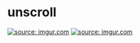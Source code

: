 # unscroll

<a href="https://imgur.com/jtdZMSp"><img src="https://i.imgur.com/jtdZMSp.png" title="source: imgur.com" /></a>
<a href="https://imgur.com/5zTyC2Y"><img src="https://i.imgur.com/5zTyC2Y.png" title="source: imgur.com" /></a>
